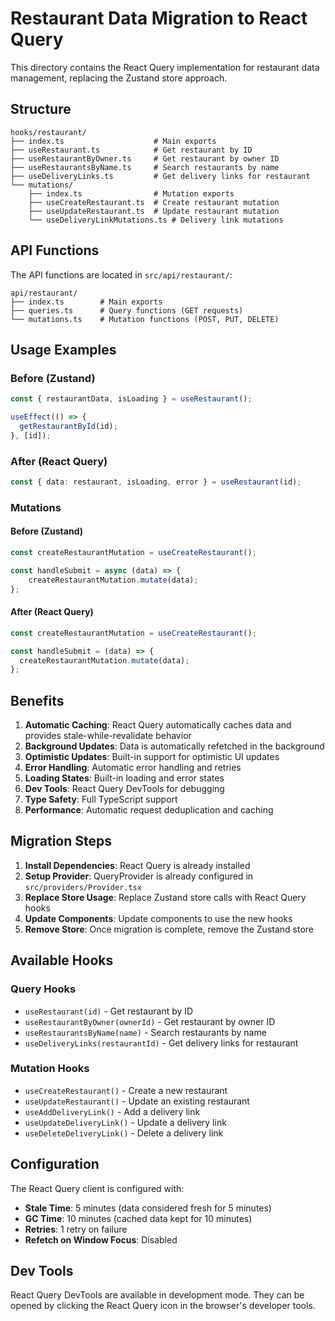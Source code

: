 # Restaurant Data Migration to React Query

This directory contains the React Query implementation for restaurant data management, replacing the Zustand store approach.

## Structure

```
hooks/restaurant/
├── index.ts                    # Main exports
├── useRestaurant.ts            # Get restaurant by ID
├── useRestaurantByOwner.ts     # Get restaurant by owner ID
├── useRestaurantsByName.ts     # Search restaurants by name
├── useDeliveryLinks.ts         # Get delivery links for restaurant
└── mutations/
    ├── index.ts                # Mutation exports
    ├── useCreateRestaurant.ts  # Create restaurant mutation
    ├── useUpdateRestaurant.ts  # Update restaurant mutation
    └── useDeliveryLinkMutations.ts # Delivery link mutations
```

## API Functions

The API functions are located in `src/api/restaurant/`:

```
api/restaurant/
├── index.ts        # Main exports
├── queries.ts      # Query functions (GET requests)
└── mutations.ts    # Mutation functions (POST, PUT, DELETE)
```

## Usage Examples

### Before (Zustand)
```typescript
const { restaurantData, isLoading } = useRestaurant();

useEffect(() => {
  getRestaurantById(id);
}, [id]);
```

### After (React Query)
```typescript
const { data: restaurant, isLoading, error } = useRestaurant(id);
```

### Mutations

#### Before (Zustand)
```typescript
const createRestaurantMutation = useCreateRestaurant();

const handleSubmit = async (data) => {
  	createRestaurantMutation.mutate(data);
};
```

#### After (React Query)
```typescript
const createRestaurantMutation = useCreateRestaurant();

const handleSubmit = (data) => {
  createRestaurantMutation.mutate(data);
};
```

## Benefits

1. **Automatic Caching**: React Query automatically caches data and provides stale-while-revalidate behavior
2. **Background Updates**: Data is automatically refetched in the background
3. **Optimistic Updates**: Built-in support for optimistic UI updates
4. **Error Handling**: Automatic error handling and retries
5. **Loading States**: Built-in loading and error states
6. **Dev Tools**: React Query DevTools for debugging
7. **Type Safety**: Full TypeScript support
8. **Performance**: Automatic request deduplication and caching

## Migration Steps

1. **Install Dependencies**: React Query is already installed
2. **Setup Provider**: QueryProvider is already configured in `src/providers/Provider.tsx`
3. **Replace Store Usage**: Replace Zustand store calls with React Query hooks
4. **Update Components**: Update components to use the new hooks
5. **Remove Store**: Once migration is complete, remove the Zustand store

## Available Hooks

### Query Hooks
- `useRestaurant(id)` - Get restaurant by ID
- `useRestaurantByOwner(ownerId)` - Get restaurant by owner ID
- `useRestaurantsByName(name)` - Search restaurants by name
- `useDeliveryLinks(restaurantId)` - Get delivery links for restaurant

### Mutation Hooks
- `useCreateRestaurant()` - Create a new restaurant
- `useUpdateRestaurant()` - Update an existing restaurant
- `useAddDeliveryLink()` - Add a delivery link
- `useUpdateDeliveryLink()` - Update a delivery link
- `useDeleteDeliveryLink()` - Delete a delivery link

## Configuration

The React Query client is configured with:
- **Stale Time**: 5 minutes (data considered fresh for 5 minutes)
- **GC Time**: 10 minutes (cached data kept for 10 minutes)
- **Retries**: 1 retry on failure
- **Refetch on Window Focus**: Disabled

## Dev Tools

React Query DevTools are available in development mode. They can be opened by clicking the React Query icon in the browser's developer tools. 